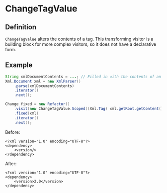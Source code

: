# ChangeTagValue

## Definition

`ChangeTagValue` alters the contents of a tag. This transforming visitor is a building block for more complex visitors, so it does not have a declarative form.

## Example

```java
String xmlDocumentContents = ...; // Filled in with the contents of an xml document
Xml.Document xml = new XmlParser()
    .parse(xmlDocumentContents)
    .iterator()
    .next();

Change fixed = new Refactor()
    .visit(new ChangeTagValue.Scoped((Xml.Tag) xml.getRoot.getContent().get(0), "2.0"))
    .fixed(xml)
    .iterator()
    .next();
```

Before:

```markup
<?xml version="1.0" encoding="UTF-8"?>
<dependency>
    <version/>
</dependency>
```

After:

```markup
<?xml version="1.0" encoding="UTF-8"?>
<dependency>
    <version>2.0</version>
</dependency>
```

